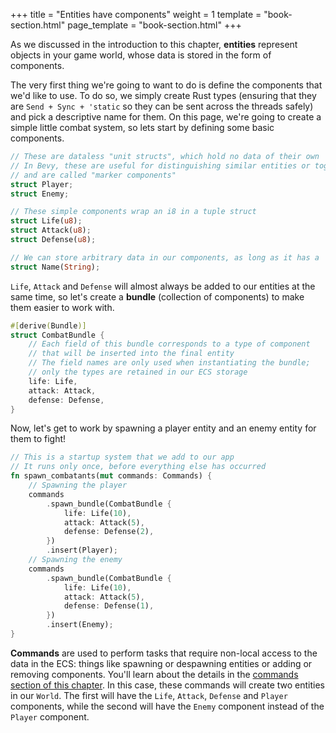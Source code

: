 +++
title = "Entities have components"
weight = 1
template = "book-section.html"
page_template = "book-section.html"
+++

As we discussed in the introduction to this chapter, **entities** represent objects in your game world, whose data is stored in the form of components.

The very first thing we're going to want to do is define the components that we'd like to use.
To do so, we simply create Rust types (ensuring that they are `Send + Sync + 'static` so they can be sent across the threads safely) and pick a descriptive name for them.
On this page, we're going to create a simple little combat system, so lets start by defining some basic components.

```rust
// These are dataless "unit structs", which hold no data of their own
// In Bevy, these are useful for distinguishing similar entities or toggling behavior
// and are called "marker components"
struct Player;
struct Enemy;

// These simple components wrap an i8 in a tuple struct
struct Life(u8);
struct Attack(u8);
struct Defense(u8);

// We can store arbitrary data in our components, as long as it has a 'static lifetime
struct Name(String);
```

`Life`, `Attack` and `Defense` will almost always be added to our entities at the same time, so let's create a **bundle** (collection of components) to make them easier to work with.

```rust
#[derive(Bundle)]
struct CombatBundle {
	// Each field of this bundle corresponds to a type of component 
	// that will be inserted into the final entity
	// The field names are only used when instantiating the bundle;
    // only the types are retained in our ECS storage
    life: Life,
    attack: Attack,
    defense: Defense,
}
```

Now, let's get to work by spawning a player entity and an enemy entity for them to fight!

```rust
// This is a startup system that we add to our app
// It runs only once, before everything else has occurred
fn spawn_combatants(mut commands: Commands) {
    // Spawning the player
    commands
        .spawn_bundle(CombatBundle {
            life: Life(10),
            attack: Attack(5),
            defense: Defense(2),
        })
        .insert(Player);
    // Spawning the enemy
    commands
        .spawn_bundle(CombatBundle {
            life: Life(10),
            attack: Attack(5),
            defense: Defense(1),
        })
        .insert(Enemy);
}
```

**Commands** are used to perform tasks that require non-local access to the data in the ECS: things like spawning or despawning entities or adding or removing components.
You'll learn about the details in the [commands section of this chapter](../commands/_index.md).
In this case, these commands will create two entities in our `World`. The first will have the `Life`, `Attack`, `Defense` and `Player` components, while the second will have the `Enemy` component instead of the `Player` component.
